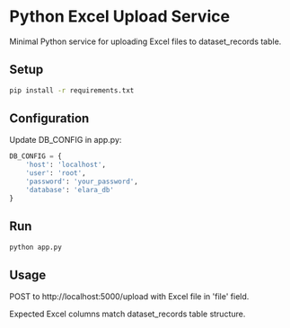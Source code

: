 # Python Excel Upload Service

Minimal Python service for uploading Excel files to dataset_records table.

## Setup

```bash
pip install -r requirements.txt
```

## Configuration

Update DB_CONFIG in app.py:
```python
DB_CONFIG = {
    'host': 'localhost',
    'user': 'root',
    'password': 'your_password',
    'database': 'elara_db'
}
```

## Run

```bash
python app.py
```

## Usage

POST to http://localhost:5000/upload with Excel file in 'file' field.

Expected Excel columns match dataset_records table structure.